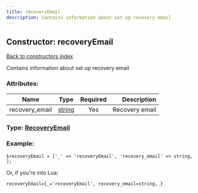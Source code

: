 ```yaml
---
title: recoveryEmail
description: Contains information about set up recovery email
---
```

## Constructor: recoveryEmail  
[Back to constructors index](index.md)



Contains information about set up recovery email

### Attributes:

| Name     |    Type       | Required | Description |
|----------|:-------------:|:--------:|------------:|
|recovery\_email|[string](../types/string.md) | Yes|Recovery email|



### Type: [RecoveryEmail](../types/RecoveryEmail.md)


### Example:

```
$recoveryEmail = ['_' => 'recoveryEmail', 'recovery_email' => string, ];
```  

Or, if you're into Lua:  


```
recoveryEmail={_='recoveryEmail', recovery_email=string, }

```


